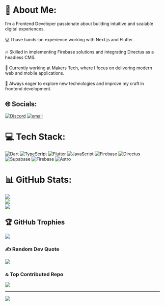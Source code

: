 # 💫 About Me:
I’m a Frontend Developer passionate about building intuitive and scalable digital experiences.<br><br>💻 I have hands-on experience working with Next.js and Flutter.<br><br>🔥 Skilled in implementing Firebase solutions and integrating Directus as a headless CMS.<br><br>🚀 Currently working at Makers Tech, where I focus on delivering modern web and mobile applications.<br><br>🌱 Always eager to explore new technologies and improve my craft in frontend development.


## 🌐 Socials:
[![Discord](https://img.shields.io/badge/Discord-%237289DA.svg?logo=discord&logoColor=white)](https://discord.gg/ing_juancho) [![email](https://img.shields.io/badge/Email-D14836?logo=gmail&logoColor=white)](mailto:ju4ng0mez@gmail.com) 

# 💻 Tech Stack:
![Dart](https://img.shields.io/badge/dart-%230175C2.svg?style=for-the-badge&logo=dart&logoColor=white) ![TypeScript](https://img.shields.io/badge/typescript-%23007ACC.svg?style=for-the-badge&logo=typescript&logoColor=white) ![Flutter](https://img.shields.io/badge/Flutter-%2302569B.svg?style=for-the-badge&logo=Flutter&logoColor=white) ![JavaScript](https://img.shields.io/badge/javascript-%23323330.svg?style=for-the-badge&logo=javascript&logoColor=%23F7DF1E) ![Firebase](https://img.shields.io/badge/firebase-a08021?style=for-the-badge&logo=firebase&logoColor=ffcd34) ![Directus](https://img.shields.io/badge/directus-%2364f.svg?style=for-the-badge&logo=directus&logoColor=white) ![Supabase](https://img.shields.io/badge/Supabase-3ECF8E?style=for-the-badge&logo=supabase&logoColor=white) ![Firebase](https://img.shields.io/badge/firebase-a08021?style=for-the-badge&logo=firebase&logoColor=ffcd34) ![Astro](https://img.shields.io/badge/astro-%232C2052.svg?style=for-the-badge&logo=astro&logoColor=white)
# 📊 GitHub Stats:
![](https://github-readme-stats.vercel.app/api?username=xoan04&theme=midnight-purple&hide_border=false&include_all_commits=true&count_private=true)<br/>
![](https://nirzak-streak-stats.vercel.app/?user=xoan04&theme=midnight-purple&hide_border=false)<br/>
![](https://github-readme-stats.vercel.app/api/top-langs/?username=xoan04&theme=midnight-purple&hide_border=false&include_all_commits=true&count_private=true&layout=compact)

## 🏆 GitHub Trophies
![](https://github-profile-trophy.vercel.app/?username=xoan04&theme=radical&no-frame=false&no-bg=false&margin-w=4)

### ✍️ Random Dev Quote
![](https://quotes-github-readme.vercel.app/api?type=horizontal&theme=tokyonight)

### 🔝 Top Contributed Repo
![](https://github-contributor-stats.vercel.app/api?username=xoan04&limit=5&theme=dark&combine_all_yearly_contributions=true)

---
[![](https://visitcount.itsvg.in/api?id=xoan04&icon=0&color=0)](https://visitcount.itsvg.in)

<!-- Proudly created with GPRM ( https://gprm.itsvg.in ) -->
